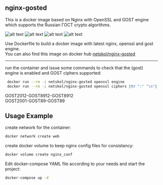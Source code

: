 ## nginx-gosted  
This is a docker image based on Nginx with OpenSSL and GOST engine which supports the Russian ГОСТ crypto algorithms. 


![alt text](https://img.shields.io/badge/OpenSSL-GOSTengine-blue.svg 'openssl and gost engine included')
![alt text](https://img.shields.io/badge/NGINX-1.15.7-blue.svg 'based on nginx:latest docker image')
![alt text](https://img.shields.io/badge/ГОСТ-2012-green.svg 'openssl ciphers:GOST2012-GOST8912-GOST8912')
![alt text](https://img.shields.io/badge/ГОСТ-2001-red.svg 'openssl ciphers:GOST2001-GOST89-GOST89 for compatibility')


Use Dockerfile to build a docker image with latest nginx, openssl and gost engine.  
You can also find this image on docker hub [netskol/nginx-gosted](https://hub.docker.com/r/netskol/nginx-gosted)

---
   
   run the container and issue some commands to check that the (gost) engine is enabled and GOST ciphers supported:
```bash
 docker run --rm -i netskol/nginx-gosted openssl engine
 docker run --rm -i netskol/nginx-gosted openssl ciphers |tr ":" "\n"| grep GOST
```  
GOST2012-GOST8912-GOST8912  
GOST2001-GOST89-GOST89  

## Usage Example

  
create network for the container:
```bash
docker network create web
``` 
create docker volume to keep nginx config files for consistancy:  
```bash
docker volume create nginx_conf
```
Edit docker-compose YAML file according to your needs and start the project:
```bash
docker-compose up -d
```
